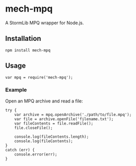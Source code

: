 mech-mpq
==========

A StormLib MPQ wrapper for Node.js.

## Installation
`npm install mech-mpq`

## Usage
`var mpq = require('mech-mpq');`

### Example
Open an MPQ archive and read a file:
```
try {
    var archive = mpq.openArchive('./path/to/file.mpq');
    var file = archive.openFile('filename.txt');
    var fileContents = file.readFile();
    file.closeFile();

    console.log(fileContents.length);
    console.log(fileContents);
}
catch (err) {
    console.error(err);
}
```

